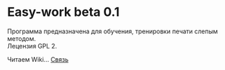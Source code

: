 Easy-work beta 0.1
=========

Программа предназначена для обучения, тренировки печати слепым методом.<br>
Лецензия GPL 2.<br>

Читаем Wiki...
<a HREF="https://github.com/KeyGen/Easy-work/wiki/%D0%A1%D0%B2%D1%8F%D0%B7%D1%8C">Связь</a>
